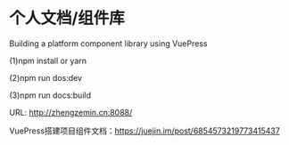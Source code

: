 # 个人文档/组件库
Building a platform component library using VuePress

(1)npm install or yarn

(2)npm run dos:dev

(3)npm run docs:build 

URL: http://zhengzemin.cn:8088/

VuePress搭建项目组件文档：https://juejin.im/post/6854573219773415437
